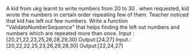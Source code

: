 A kid from ukg learnt to write numbers from 20 to 30 . when requested, kid wrote the numbers in certain order repeating few of them. Teacher noticed that kid has left out few numbers. Write a function "ValidateNumberSequence" that helps finding the left out numbers and numbers which are repeated more than once. 
Input :[20,21,22,23,25,26,28,29,30]
Output:[24,27]
Input.:[20,22,22,25,23,26,29,28,30]
Output:[22,24,27]
